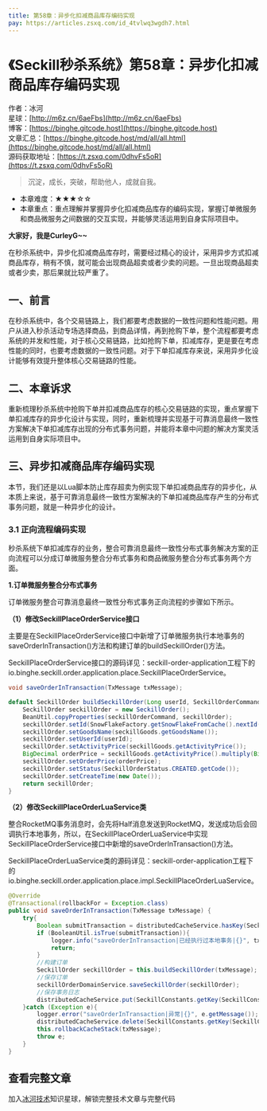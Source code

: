 ```yaml
---
title: 第58章：异步化扣减商品库存编码实现
pay: https://articles.zsxq.com/id_4tvlwq3wgdh7.html
---
```


# 《Seckill秒杀系统》第58章：异步化扣减商品库存编码实现

作者：冰河
<br/>星球：[http://m6z.cn/6aeFbs](http://m6z.cn/6aeFbs)
<br/>博客：[https://binghe.gitcode.host](https://binghe.gitcode.host)
<br/>文章汇总：[https://binghe.gitcode.host/md/all/all.html](https://binghe.gitcode.host/md/all/all.html)
<br/>源码获取地址：[https://t.zsxq.com/0dhvFs5oR](https://t.zsxq.com/0dhvFs5oR)

> 沉淀，成长，突破，帮助他人，成就自我。

* 本章难度：★★★☆☆
* 本章重点：重点理解并掌握异步化扣减商品库存的编码实现，掌握订单微服务和商品微服务之间数据的交互实现，并能够灵活运用到自身实际项目中。

**大家好，我是CurleyG~~**

在秒杀系统中，异步化扣减商品库存时，需要经过精心的设计，采用异步方式扣减商品库存，稍有不慎，就可能会出现商品超卖或者少卖的问题。一旦出现商品超卖或者少卖，那后果就比较严重了。

## 一、前言

在秒杀系统中，各个交易链路上，我们都要考虑数据的一致性问题和性能问题。用户从进入秒杀活动专场选择商品，到商品详情，再到抢购下单，整个流程都要考虑系统的并发和性能，对于核心交易链路，比如抢购下单，扣减库存，更是要在考虑性能的同时，也要考虑数据的一致性问题。对于下单扣减库存来说，采用异步化设计能够有效提升整体核心交易链路的性能。

## 二、本章诉求

重新梳理秒杀系统中抢购下单并扣减商品库存的核心交易链路的实现，重点掌握下单扣减库存的异步化设计与实现，同时，重新梳理并实现基于可靠消息最终一致性方案解决下单扣减库存出现的分布式事务问题，并能将本章中问题的解决方案灵活运用到自身实际项目中。

## 三、异步扣减商品库存编码实现

本节，我们还是以Lua脚本防止库存超卖为例实现下单扣减商品库存的异步化，从本质上来说，基于可靠消息最终一致性方案解决的下单扣减商品库存产生的分布式事务问题，就是一种异步化的设计。

### 3.1 正向流程编码实现

秒杀系统下单扣减库存的业务，整合可靠消息最终一致性分布式事务解决方案的正向流程可以分成订单微服务整合分布式事务和商品微服务整合分布式事务两个方面。

**1.订单微服务整合分布式事务**

订单微服务整合可靠消息最终一致性分布式事务正向流程的步骤如下所示。

**（1）修改SeckillPlaceOrderService接口**

主要是在SeckillPlaceOrderService接口中新增了订单微服务执行本地事务的saveOrderInTransaction()方法和构建订单的buildSeckillOrder()方法。

SeckillPlaceOrderService接口的源码详见：seckill-order-application工程下的io.binghe.seckill.order.application.place.SeckillPlaceOrderService。

```java
void saveOrderInTransaction(TxMessage txMessage);

default SeckillOrder buildSeckillOrder(Long userId, SeckillOrderCommand seckillOrderCommand, SeckillGoodsDTO seckillGoods){
    SeckillOrder seckillOrder = new SeckillOrder();
    BeanUtil.copyProperties(seckillOrderCommand, seckillOrder);
    seckillOrder.setId(SnowFlakeFactory.getSnowFlakeFromCache().nextId());
    seckillOrder.setGoodsName(seckillGoods.getGoodsName());
    seckillOrder.setUserId(userId);
    seckillOrder.setActivityPrice(seckillGoods.getActivityPrice());
    BigDecimal orderPrice = seckillGoods.getActivityPrice().multiply(BigDecimal.valueOf(seckillOrder.getQuantity()));
    seckillOrder.setOrderPrice(orderPrice);
    seckillOrder.setStatus(SeckillOrderStatus.CREATED.getCode());
    seckillOrder.setCreateTime(new Date());
    return seckillOrder;
}
```

**（2）修改SeckillPlaceOrderLuaService类**

整合RocketMQ事务消息时，会先将Half消息发送到RocketMQ，发送成功后会回调执行本地事务，所以，在SeckillPlaceOrderLuaService中实现SeckillPlaceOrderService接口中新增的saveOrderInTransaction()方法。

SeckillPlaceOrderLuaService类的源码详见：seckill-order-application工程下的io.binghe.seckill.order.application.place.impl.SeckillPlaceOrderLuaService。

```java
@Override
@Transactional(rollbackFor = Exception.class)
public void saveOrderInTransaction(TxMessage txMessage) {
    try{
        Boolean submitTransaction = distributedCacheService.hasKey(SeckillConstants.getKey(SeckillConstants.ORDER_TX_KEY, String.valueOf(txMessage.getTxNo())));
        if (BooleanUtil.isTrue(submitTransaction)){
            logger.info("saveOrderInTransaction|已经执行过本地事务|{}", txMessage.getTxNo());
            return;
        }
        //构建订单
        SeckillOrder seckillOrder = this.buildSeckillOrder(txMessage);
        //保存订单
        seckillOrderDomainService.saveSeckillOrder(seckillOrder);
        //保存事务日志
        distributedCacheService.put(SeckillConstants.getKey(SeckillConstants.ORDER_TX_KEY, String.valueOf(txMessage.getTxNo())), txMessage.getTxNo(), SeckillConstants.TX_LOG_EXPIRE_DAY, TimeUnit.DAYS);
    }catch (Exception e){
        logger.error("saveOrderInTransaction|异常|{}", e.getMessage());
        distributedCacheService.delete(SeckillConstants.getKey(SeckillConstants.ORDER_TX_KEY, String.valueOf(txMessage.getTxNo())));
        this.rollbackCacheStack(txMessage);
        throw e;
    }
}
```

## 查看完整文章

加入[冰河技术](http://m6z.cn/6aeFbs)知识星球，解锁完整技术文章与完整代码
